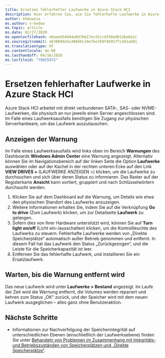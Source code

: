 ```yaml
---
title: Ersetzen fehlerhafter Laufwerke in Azure Stack HCI
description: Hier erfahren Sie, wie Sie fehlerhafte Laufwerke in Azure Stack HCI ersetzen.
author: khdownie
ms.author: v-kedow
ms.topic: article
ms.date: 02/27/2020
ms.openlocfilehash: e0aaed5d444a0d7b617ecd2ccd350a9812be8a2c
ms.sourcegitcommit: a630894e5a38666c24e7be350f4691ffce81ab81
ms.translationtype: HT
ms.contentlocale: de-DE
ms.lasthandoff: 04/16/2020
ms.locfileid: "79025972"
---
```

# <a name="replace-failed-drives-on-azure-stack-hci"></a>Ersetzen fehlerhafter Laufwerke in Azure Stack HCI

Azure Stack HCI arbeitet mit direkt verbundenen SATA-, SAS- oder NVME-Laufwerken, die physisch an nur jeweils einen Server angeschlossen sind. Im Falle eines Laufwerksausfalls benötigen Sie Zugang zur physischen Serverhardware, um das Laufwerk auszutauschen.

## <a name="find-the-alert"></a>Anzeigen der Warnung
Im Falle eines Laufwerksausfalls wird links oben im Bereich **Warnungen** des Dashboards **Windows Admin Center** eine Warnung angezeigt. Alternativ können Sie im Navigationsbereich auf der linken Seite die Option **Laufwerke** auswählen oder auf der Kachel in der rechten unteren Ecke auf den Link **VIEW DRIVES >** (LAUFWERKE ANZEIGEN >) klicken, um die Laufwerke zu durchsuchen und sich über deren Status zu informieren. Das Raster auf der Registerkarte **Ansicht** kann sortiert, gruppiert und nach Schlüsselwörtern durchsucht werden.

1. Klicken Sie auf dem Dashboard auf die Warnung, um Details wie etwa den physischen Standort des Laufwerks anzuzeigen.
1. Weitere Informationen erhalten Sie, indem Sie auf die Verknüpfung **Go to drive** (Zum Laufwerk) klicken, um zur Detailseite **Laufwerk** zu gelangen.
1. Sofern dies von Ihrer Hardware unterstützt wird, können Sie auf **Turn light on/off** (Licht ein-/ausschalten) klicken, um die Kontrollleuchte des Laufwerks zu steuern.
   Fehlerhafte Laufwerke werden von „Direkte Speicherplätze“ automatisch außer Betrieb genommen und entfernt. In diesem Fall hat das Laufwerk den Status „Zurückgezogen“, und die Leiste für die Speicherkapazität ist leer.
1. Entfernen Sie das fehlerhafte Laufwerk, und installieren Sie ein Ersatzlaufwerk.

## <a name="wait-for-the-alert-to-clear"></a>Warten, bis die Warnung entfernt wird
Das neue Laufwerk wird unter **Laufwerke > Bestand** angezeigt. Im Laufe der Zeit wird die Warnung entfernt, die Volumes werden repariert und kehren zum Status „OK“ zurück, und der Speicher wird mit dem neuen Laufwerk ausgeglichen – alles ganz ohne Benutzeraktion.

## <a name="next-steps"></a>Nächste Schritte
-  Informationen zur Nachverfolgung der Speicherintegrität auf unterschiedlichen Ebenen (einschließlich der Laufwerksebene) finden Sie unter [Behandeln von Problemen im Zusammenhang mit Integritäts- und Betriebszuständen von Speicherplätzen und „Direkte Speicherplätze“](/windows-server/storage/storage-spaces/storage-spaces-states).
